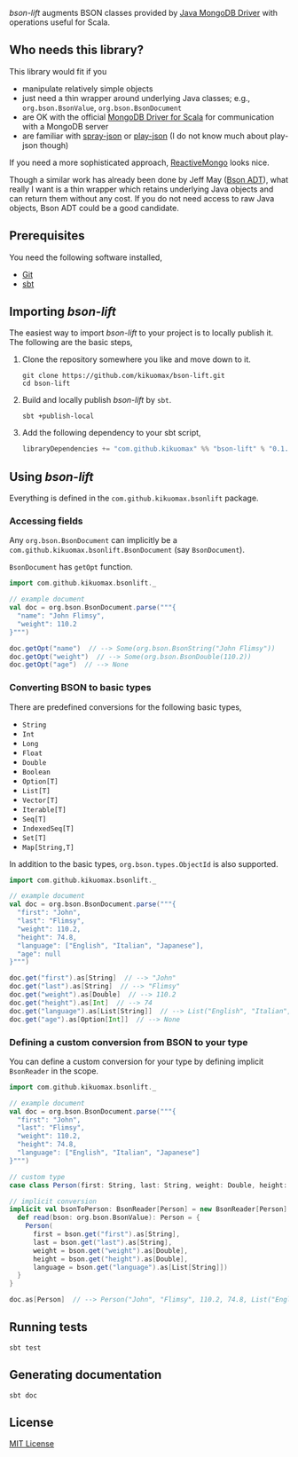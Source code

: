 *bson-lift* augments BSON classes provided by [Java MongoDB Driver](https://docs.mongodb.org/ecosystem/drivers/java/) with operations useful for Scala.

Who needs this library?
-----------------------

This library would fit if you
 - manipulate relatively simple objects
 - just need a thin wrapper around underlying Java classes; e.g., `org.bson.BsonValue`, `org.bson.BsonDocument`
 - are OK with the official [MongoDB Driver for Scala](https://docs.mongodb.org/ecosystem/drivers/scala/) for communication with a MongoDB server
 - are familiar with [spray-json](https://github.com/spray/spray-json) or [play-json](https://www.playframework.com/documentation/2.2.x/ScalaJson) (I do not know much about play-json though)

If you need a more sophisticated approach, [ReactiveMongo](http://reactivemongo.org) looks nice.

Though a similar work has already been done by Jeff May ([Bson ADT](https://github.com/jeffmay/bson-adt)), what really I want is a thin wrapper which retains underlying Java objects and can return them without any cost.
If you do not need access to raw Java objects, Bson ADT could be a good candidate.

Prerequisites
-------------

You need the following software installed,
 - [Git](https://git-scm.com)
 - [sbt](http://www.scala-sbt.org)

Importing *bson-lift*
---------------------

The easiest way to import *bson-lift* to your project is to locally publish it.
The following are the basic steps,

 1. Clone the repository somewhere you like and move down to it.

	```shell
	git clone https://github.com/kikuomax/bson-lift.git
	cd bson-lift
	```

 2. Build and locally publish *bson-lift* by `sbt`.

	```shell
	sbt +publish-local
	```

 3. Add the following dependency to your sbt script,

	```scala
	libraryDependencies += "com.github.kikuomax" %% "bson-lift" % "0.1.0"
	```

Using *bson-lift*
-----------------

Everything is defined in the `com.github.kikuomax.bsonlift` package.

### Accessing fields

Any `org.bson.BsonDocument` can implicitly be a `com.github.kikuomax.bsonlift.BsonDocument` (say `BsonDocument`).

`BsonDocument` has `getOpt` function.

```scala
import com.github.kikuomax.bsonlift._

// example document
val doc = org.bson.BsonDocument.parse("""{
  "name": "John Flimsy",
  "weight": 110.2
}""")

doc.getOpt("name")  // --> Some(org.bson.BsonString("John Flimsy"))
doc.getOpt("weight")  // --> Some(org.bson.BsonDouble(110.2))
doc.getOpt("age")  // --> None
```

### Converting BSON to basic types

There are predefined conversions for the following basic types,
 - `String`
 - `Int`
 - `Long`
 - `Float`
 - `Double`
 - `Boolean`
 - `Option[T]`
 - `List[T]`
 - `Vector[T]`
 - `Iterable[T]`
 - `Seq[T]`
 - `IndexedSeq[T]`
 - `Set[T]`
 - `Map[String,T]`

In addition to the basic types, `org.bson.types.ObjectId` is also supported.

```scala
import com.github.kikuomax.bsonlift._

// example document
val doc = org.bson.BsonDocument.parse("""{
  "first": "John",
  "last": "Flimsy",
  "weight": 110.2,
  "height": 74.8,
  "language": ["English", "Italian", "Japanese"],
  "age": null
}""")

doc.get("first").as[String]  // --> "John"
doc.get("last").as[String]  // --> "Flimsy"
doc.get("weight").as[Double]  // --> 110.2
doc.get("height").as[Int]  // --> 74
doc.get("language").as[List[String]]  // --> List("English", "Italian", "Japanese")
doc.get("age").as[Option[Int]]  // --> None
```

### Defining a custom conversion from BSON to your type

You can define a custom conversion for your type by defining implicit `BsonReader` in the scope.

```scala
import com.github.kikuomax.bsonlift._

// example document
val doc = org.bson.BsonDocument.parse("""{
  "first": "John",
  "last": "Flimsy",
  "weight": 110.2,
  "height": 74.8,
  "language": ["English", "Italian", "Japanese"]
}""")

// custom type
case class Person(first: String, last: String, weight: Double, height: Double, language: List[String])

// implicit conversion
implicit val bsonToPerson: BsonReader[Person] = new BsonReader[Person] {
  def read(bson: org.bson.BsonValue): Person = {
    Person(
      first = bson.get("first").as[String],
      last = bson.get("last").as[String],
      weight = bson.get("weight").as[Double],
      height = bson.get("height").as[Double],
      language = bson.get("language").as[List[String]])
  }
}

doc.as[Person]  // --> Person("John", "Flimsy", 110.2, 74.8, List("English", "Italian", "Japanese"))
```

Running tests
-------------

```shell
sbt test
```

Generating documentation
------------------------

```shell
sbt doc
```

License
-------

[MIT License](https://opensource.org/licenses/MIT)
